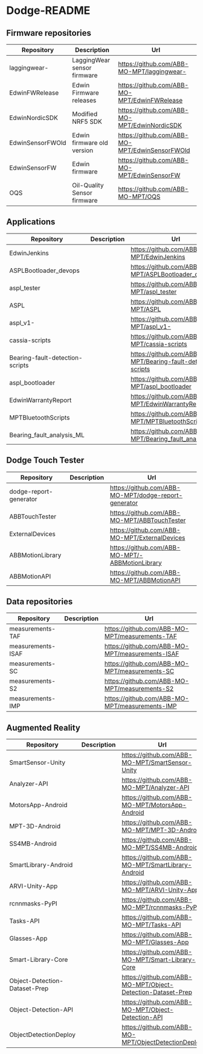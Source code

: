 # Dodge-README

## Firmware repositories 

| Repository | Description | Url |
|---|---|---|
| laggingwear- | LaggingWear sensor firmware | https://github.com/ABB-MO-MPT/laggingwear- |
| EdwinFWRelease | Edwin Firmware releases | https://github.com/ABB-MO-MPT/EdwinFWRelease |
| EdwinNordicSDK | Modified NRF5 SDK | https://github.com/ABB-MO-MPT/EdwinNordicSDK |
| EdwinSensorFWOld | Edwin firmware old version | https://github.com/ABB-MO-MPT/EdwinSensorFWOld |
| EdwinSensorFW | Edwin firmware | https://github.com/ABB-MO-MPT/EdwinSensorFW |
| OQS | Oil-Quality Sensor firmware | https://github.com/ABB-MO-MPT/OQS |



## Applications 

| Repository | Description | Url |
|---|---|---|
| EdwinJenkins |  | https://github.com/ABB-MO-MPT/EdwinJenkins |
| ASPLBootloader_devops |  | https://github.com/ABB-MO-MPT/ASPLBootloader_devops |
| aspl_tester |  |    https://github.com/ABB-MO-MPT/aspl_tester |
| ASPL |  | https://github.com/ABB-MO-MPT/ASPL |
| aspl_v1- |  | https://github.com/ABB-MO-MPT/aspl_v1- |
| cassia-scripts |  | https://github.com/ABB-MO-MPT/cassia-scripts |
| Bearing-fault-detection-scripts |  | https://github.com/ABB-MO-MPT/Bearing-fault-detection-scripts |
| aspl_bootloader |  | https://github.com/ABB-MO-MPT/aspl_bootloader |
| EdwinWarrantyReport |  | https://github.com/ABB-MO-MPT/EdwinWarrantyReport |
| MPTBluetoothScripts |  | https://github.com/ABB-MO-MPT/MPTBluetoothScripts |
| Bearing_fault_analysis_ML |  | https://github.com/ABB-MO-MPT/Bearing_fault_analysis_ML |



## Dodge Touch Tester

| Repository | Description | Url |
|---|---|---|
| dodge-report-generator |  | https://github.com/ABB-MO-MPT/dodge-report-generator |
| ABBTouchTester |  | https://github.com/ABB-MO-MPT/ABBTouchTester |
| ExternalDevices |  | https://github.com/ABB-MO-MPT/ExternalDevices |
| ABBMotionLibrary |  | https://github.com/ABB-MO-MPT/-ABBMotionLibrary |
| ABBMotionAPI |  | https://github.com/ABB-MO-MPT/ABBMotionAPI |


## Data repositories 

| Repository | Description | Url |
|---|---|---|
| measurements-TAF |  | https://github.com/ABB-MO-MPT/measurements-TAF |
| measurements-ISAF |  | https://github.com/ABB-MO-MPT/measurements-ISAF |
| measurements-SC |  | https://github.com/ABB-MO-MPT/measurements-SC |
| measurements-S2 |  | https://github.com/ABB-MO-MPT/measurements-S2 |
| measurements-IMP |  | https://github.com/ABB-MO-MPT/measurements-IMP |


## Augmented Reality
| Repository | Description | Url |
|---|---|---|
| SmartSensor-Unity |  | https://github.com/ABB-MO-MPT/SmartSensor-Unity |
| Analyzer-API |  | https://github.com/ABB-MO-MPT/Analyzer-API |
| MotorsApp-Android |  | https://github.com/ABB-MO-MPT/MotorsApp-Android |
| MPT-3D-Android |  | https://github.com/ABB-MO-MPT/MPT-3D-Android |
| SS4MB-Android |  | https://github.com/ABB-MO-MPT/SS4MB-Android |
| SmartLibrary-Android |  | https://github.com/ABB-MO-MPT/SmartLibrary-Android |
| ARVI-Unity-App |  | https://github.com/ABB-MO-MPT/ARVI-Unity-App |
| rcnnmasks-PyPI |  | https://github.com/ABB-MO-MPT/rcnnmasks-PyPI |
| Tasks-API |  | https://github.com/ABB-MO-MPT/Tasks-API |
| Glasses-App |  | https://github.com/ABB-MO-MPT/Glasses-App |
| Smart-Library-Core |  | https://github.com/ABB-MO-MPT/Smart-Library-Core |
| Object-Detection-Dataset-Prep |  | https://github.com/ABB-MO-MPT/Object-Detection-Dataset-Prep |
| Object-Detection-API |  | https://github.com/ABB-MO-MPT/Object-Detection-API |
| ObjectDetectionDeploy |  | https://github.com/ABB-MO-MPT/ObjectDetectionDeploy |
